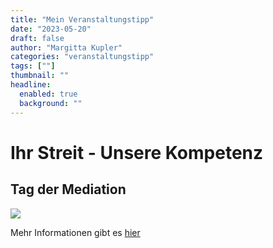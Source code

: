 ```yaml
---
title: "Mein Veranstaltungstipp"
date: "2023-05-20"
draft: false
author: "Margitta Kupler"
categories: "veranstaltungstipp"
tags: [""]
thumbnail: ""
headline:
  enabled: true
  background: ""
---
```

# Ihr Streit - Unsere Kompetenz

## Tag der Mediation

<!--more-->

![](/images/2023/05_veranstaltungstipp_tag-der-mediation-facebook-titelbild.jpg)

Mehr Informationen gibt es [hier](https://tag-der-mediation.international/
"Tag-der-Mediation")
